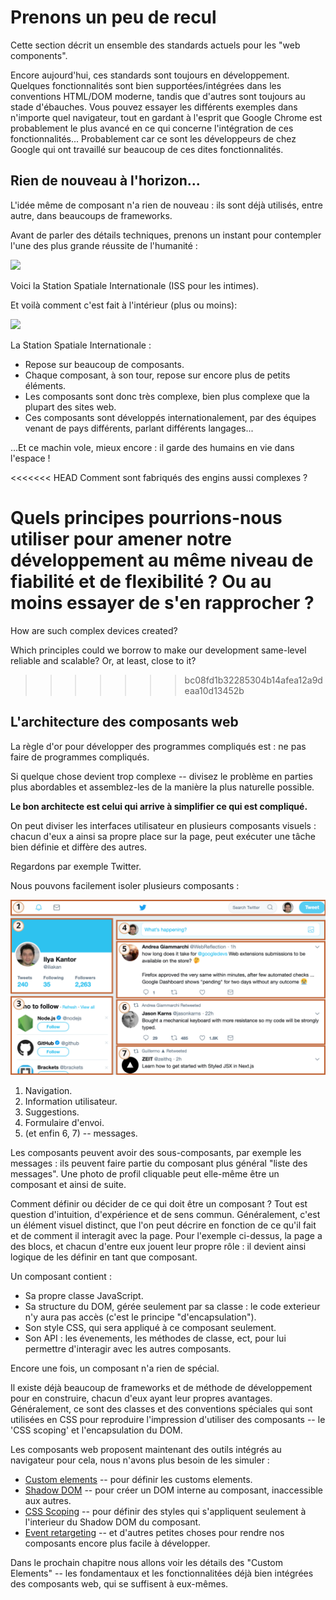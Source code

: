 # Prenons un peu de recul

Cette section décrit un ensemble des standards actuels pour les "web components".

Encore aujourd'hui, ces standards sont toujours en développement. Quelques fonctionnalités sont bien supportées/intégrées dans les conventions HTML/DOM moderne, tandis que d'autres sont toujours au stade d'ébauches. Vous pouvez essayer les différents exemples dans n'importe quel navigateur, tout en gardant à l'esprit que Google Chrome est probablement le plus avancé en ce qui concerne l'intégration de ces fonctionnalités... Probablement car ce sont les développeurs de chez Google qui ont travaillé sur beaucoup de ces dites fonctionnalités.

## Rien de nouveau à l'horizon...

L'idée même de composant n'a rien de nouveau : ils sont déjà utilisés, entre autre, dans beaucoups de frameworks.

Avant de parler des détails techniques, prenons un instant pour contempler l'une des plus grande réussite de l'humanité :

![](satellite.jpg)

Voici la Station Spatiale Internationale (ISS pour les intimes).

Et voilà comment c'est fait à l'intérieur (plus ou moins):

![](satellite-expanded.jpg)

La Station Spatiale Internationale :
- Repose sur beaucoup de composants.
- Chaque composant, à son tour, repose sur encore plus de petits éléments.
- Les composants sont donc très complexe, bien plus complexe que la plupart des sites web.
- Ces composants sont développés internationalement, par des équipes venant de pays différents, parlant différents langages...

...Et ce machin vole, mieux encore : il garde des humains en vie dans l'espace !

<<<<<<< HEAD
Comment sont fabriqués des engins aussi complexes ?

Quels principes pourrions-nous utiliser pour amener notre développement au même niveau de fiabilité et de flexibilité ? Ou au moins essayer de s'en rapprocher ?
=======
How are such complex devices created?

Which principles could we borrow to make our development same-level reliable and scalable? Or, at least, close to it?
>>>>>>> bc08fd1b32285304b14afea12a9deaa10d13452b

## L'architecture des composants web

La règle d'or pour développer des programmes compliqués est : ne pas faire de programmes compliqués.

Si quelque chose devient trop complexe -- divisez le problème en parties plus abordables et assemblez-les de la manière la plus naturelle possible.

**Le bon architecte est celui qui arrive à simplifier ce qui est compliqué.**

On peut diviser les interfaces utilisateur en plusieurs composants visuels : chacun d'eux a ainsi sa propre place sur la page, peut exécuter une tâche bien définie et diffère des autres.

Regardons par exemple Twitter.

Nous pouvons facilement isoler plusieurs composants :

![](web-components-twitter.svg)

1. Navigation.
2. Information utilisateur.
3. Suggestions.
4. Formulaire d'envoi.
5. (et enfin 6, 7) -- messages.

Les composants peuvent avoir des sous-composants, par exemple les messages : ils peuvent faire partie du composant plus général "liste des messages". Une photo de profil cliquable peut elle-même être un composant et ainsi de suite.

Comment définir ou décider de ce qui doit être un composant ? Tout est question d'intuition, d'expérience et de sens commun. Généralement, c'est un élément visuel distinct, que l'on peut décrire en fonction de ce qu'il fait et de comment il interagit avec la page. Pour l'exemple ci-dessus, la page a des blocs, et chacun d'entre eux jouent leur propre rôle : il devient ainsi logique de les définir en tant que composant.

Un composant contient :
- Sa propre classe JavaScript.
- Sa structure du DOM, gérée seulement par sa classe : le code exterieur n'y aura pas accès (c'est le principe "d'encapsulation").
- Son style CSS, qui sera appliqué à ce composant seulement.
- Son API : les évenements, les méthodes de classe, ect, pour lui permettre d'interagir avec les autres composants. 

Encore une fois, un composant n'a rien de spécial.

Il existe déjà beaucoup de frameworks et de méthode de développement pour en construire, chacun d'eux ayant leur propres avantages. Généralement, ce sont des classes et des conventions spéciales qui sont utilisées en CSS pour reproduire l'impression d'utiliser des composants -- le 'CSS scoping' et l'encapsulation du DOM.

Les composants web proposent maintenant des outils intégrés au navigateur pour cela, nous n'avons plus besoin de les simuler :

- [Custom elements](https://html.spec.whatwg.org/multipage/custom-elements.html#custom-elements) -- pour définir les customs elements.
- [Shadow DOM](https://dom.spec.whatwg.org/#shadow-trees) -- pour créer un DOM interne au composant, inaccessible aux autres.
- [CSS Scoping](https://drafts.csswg.org/css-scoping/) -- pour définir des styles qui s'appliquent seulement à l'interieur du Shadow DOM du composant.
- [Event retargeting](https://dom.spec.whatwg.org/#retarget) -- et d'autres petites choses pour rendre nos composants encore plus facile à développer.

Dans le prochain chapitre nous allons voir les détails des "Custom Elements" -- les fondamentaux et les fonctionnalitées déjà bien intégrées des composants web, qui se suffisent à eux-mêmes.
